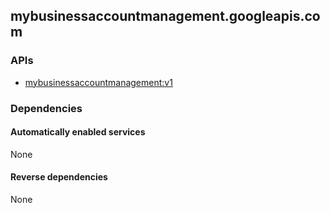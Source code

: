 ## mybusinessaccountmanagement.googleapis.com

### APIs

* [ mybusinessaccountmanagement:v1 ]( https://mybusinessaccountmanagement.googleapis.com/$discovery/rest?version=v1 )

### Dependencies

#### Automatically enabled services

None

#### Reverse dependencies

None
